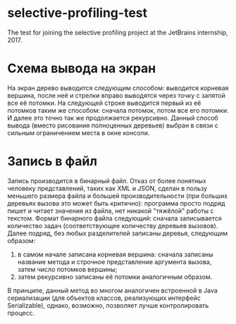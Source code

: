# selective-profiling-test
The test for joining the selective profiling project at the JetBrains internship, 2017.

# Схема вывода на экран
На экран дерево выводится следующим способом: выводится корневая вершина, после неё и стрелки вправо выводятся через точку с запятой все её потомки.
На следующей строке выводится первый из её потомков таким же способом: сначала потомок, потом все его потомки.
И далее это точно так же продолжается рекурсивно.
Данный способ вывода (вместо рисования полноценных деревьев) выбран в связи с сильным ограничением места в окне консоли.

# Запись в файл
Запись производится в бинарный файл. Отказ от более понятных человеку представлений, таких как XML и JSON, сделан в пользу меньшего размера файла и большей производительности (при больших деревьях вызова это может быть критично):
программа просто подряд пишет и читает значения из файла, нет никакой "тяжёлой" работы с текстом.
Формат бинарного файла следующий: сначала записывается количество задач (соответствующее количеству деревьев вызовов).
Далее подряд, без любых разделителей записаны деревья, следующим образом:
1) в самом начале записана корневая вершина: сначала записаны название метода и строчное представление аргумента вызова, затем число потомков вершины;
2) затем рекурсивно записаны её потомки аналогичным образом.

В принципе, данный метод во многом аналогичен встроенной в Java сериализации (для объектов классов, реализующих интерфейс Serializable), однако, возможно, позволяет лучше контролировать процесс.
